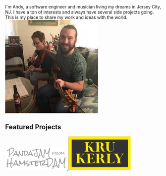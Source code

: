 <section id="about-me">
    I'm Andy, a software engineer and musician living my dreams in Jersey City, NJ.
    I have a ton of interests and always have several side projects going. This
    is my place to share my work and ideas with the world.
</section>

<div id="pic-of-me">
    <img alt="Andy Stanish" src="/images/me.webp" height="300" width="300"/>
</div>

<section id="featured-projects">
    <h2>Featured Projects</h2>
    <div>
        <a href="https://www.pandajamfromhamsterdam.com/" target="_blank" title="PandaJAM from HamsterDAM (opens in a new tab)">
            <img id="pjhd-logo" alt="PandaJAM from HamsterDAM" src="/images/pjhd-logo.png" height="75" width="200"/>
        </a>
        <a href="https://www.krukerlyband.com/" target="_blank" title="Kru Kerly (opens in a new tab)">
            <img alt="Kru Kerly" src="/images/kk-logo.jpg" height="108" width="201"/>
        </a>
    </div>
</section>

